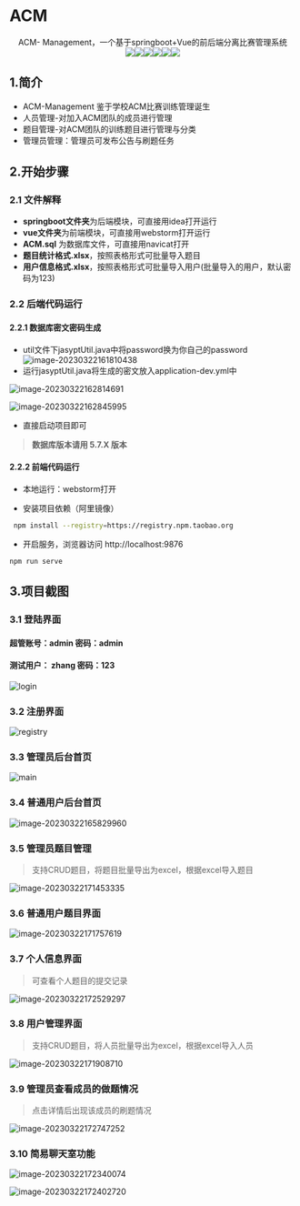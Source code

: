 # ACM

<p align="center">
   ACM- Management，一个基于springboot+Vue的前后端分离比赛管理系统
   <br>
    <img src="https://img.shields.io/badge/jdk-1.8+-brightgreen.svg" ></img><img src="https://img.shields.io/badge/springboot-2.3.1-brightgreen.svg" ></img><img src="https://img.shields.io/badge/mybatisplus-3.3.2-brightgreen.svg" ></img><img src="https://img.shields.io/badge/mysql-5.7.0-brightgreen.svg" ></img><img src="https://img.shields.io/badge/vue-2.6.10-brightgreen.svg" ></img><img src="https://img.shields.io/badge/elementui-2.8.2-brightgreen.svg" ></img>
</p>

## 1.简介

- ACM-Management 鉴于学校ACM比赛训练管理诞生
- 人员管理-对加入ACM团队的成员进行管理
- 题目管理-对ACM团队的训练题目进行管理与分类
- 管理员管理：管理员可发布公告与刷题任务

## 2.开始步骤

### 2.1 文件解释

- **springboot文件夹**为后端模块，可直接用idea打开运行
- **vue文件夹**为前端模块，可直接用webstorm打开运行
- **ACM.sql** 为数据库文件，可直接用navicat打开
- **题目统计格式.xlsx**，按照表格形式可批量导入题目
- **用户信息格式.xlsx**，按照表格形式可批量导入用户(批量导入的用户，默认密码为123)

### 2.2 后端代码运行

#### 2.2.1 数据库密文密码生成

- util文件下jasyptUtil.java中将password换为你自己的password![image-20230322161810438](https://s2.loli.net/2023/03/22/yiLwI7uFsXkCBUP.png)
- 运行jasyptUtil.java将生成的密文放入application-dev.yml中

![image-20230322162814691](https://s2.loli.net/2023/03/22/JpdqfcBoniyhvCt.png)

![image-20230322162845995](https://s2.loli.net/2023/03/22/2At6IGgHdsSJYiX.png)

- 直接启动项目即可

> **数据库版本请用  5.7.X 版本**

#### 2.2.2 前端代码运行

- 本地运行：webstorm打开

- 安装项目依赖（阿里镜像）

 ```bash
  npm install --registry=https://registry.npm.taobao.org
 ```

- 开启服务，浏览器访问 http://localhost:9876

```
npm run serve
```

## 3.项目截图

### 3.1 登陆界面

#### 超管账号：admin    密码：admin

#### 测试用户： zhang    密码：123

![login](https://s2.loli.net/2023/03/22/WpH1sdQgfGixr8n.png)

### 3.2 注册界面

![registry](https://s2.loli.net/2023/03/22/I8AXTPhvJyWtiYb.png)

### 3.3 管理员后台首页

![main](https://s2.loli.net/2023/03/22/bi2cy31TuA4omFO.png)

### 3.4 普通用户后台首页

![image-20230322165829960](https://s2.loli.net/2023/03/22/SH48ElCMqA9Zvgy.png)

### 3.5 管理员题目管理

> 支持CRUD题目，将题目批量导出为excel，根据excel导入题目

![image-20230322171453335](https://s2.loli.net/2023/03/22/eSZ2z4hH5aDMlN6.png)

### 3.6 普通用户题目界面

![image-20230322171757619](https://s2.loli.net/2023/03/22/wEregc2f87jCMWs.png)



### 3.7 个人信息界面

> 可查看个人题目的提交记录

![image-20230322172529297](https://s2.loli.net/2023/03/22/wGqmcnheUH5MZSF.png)



### 3.8 用户管理界面

> 支持CRUD题目，将人员批量导出为excel，根据excel导入人员

![image-20230322171908710](https://s2.loli.net/2023/03/22/xXSEuiOhVlsmKDt.png)

### 3.9 管理员查看成员的做题情况

> 点击详情后出现该成员的刷题情况

![image-20230322172747252](https://s2.loli.net/2023/03/22/SH4EfFNP8nyJzwO.png)



### 3.10 简易聊天室功能

![image-20230322172340074](https://s2.loli.net/2023/03/22/nQpoXxFR689Yvit.png)

![image-20230322172402720](https://s2.loli.net/2023/03/22/zhCqD9aApuIN4ZM.png)
